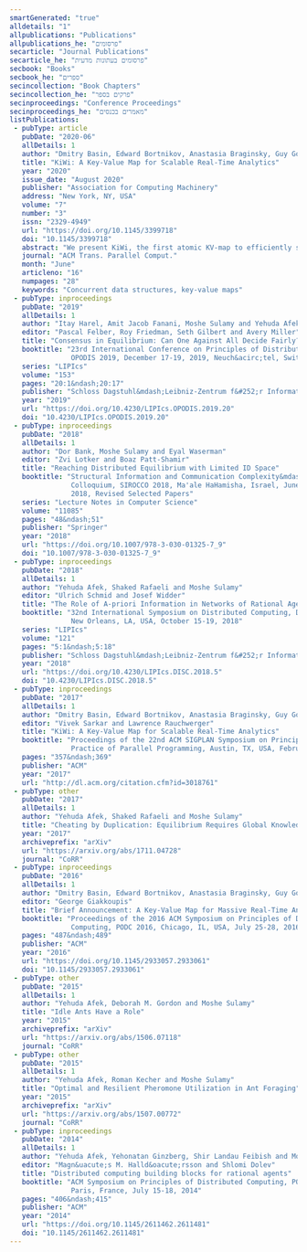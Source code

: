 ```yaml
---
smartGenerated: "true"
alldetails: "1"
allpublications: "Publications"
allpublications_he: "פרסומים"
secarticle: "Journal Publications"
secarticle_he: "פרסומים בעתונות מדעית"
secbook: "Books"
secbook_he: "ספרים"
secincollection: "Book Chapters"
secincollection_he: "פרקים בספר"
secinproceedings: "Conference Proceedings"
secinproceedings_he: "מאמרים בכנסים"
listPublications:
 - pubType: article
   pubDate: "2020-06"
   allDetails: 1
   author: "Dmitry Basin, Edward Bortnikov, Anastasia Braginsky, Guy Golan-Gueta, Eshcar Hillel, Idit Keidar and Moshe Sulamy"
   title: "KiWi: A Key-Value Map for Scalable Real-Time Analytics"
   year: "2020"
   issue_date: "August 2020"
   publisher: "Association for Computing Machinery"
   address: "New York, NY, USA"
   volume: "7"
   number: "3"
   issn: "2329-4949"
   url: "https://doi.org/10.1145/3399718"
   doi: "10.1145/3399718"
   abstract: "We present KiWi, the first atomic KV-map to efficiently support simultaneous large scans and real-time access. The key to achieving this is treating scans as first class citizens and organizing the data structure around them. KiWi provides wait-free scans, whereas its put operations are lightweight and lock-free. It optimizes memory management jointly with data structure access. We implement KiWi and compare it to state-of-the-art solutions. Compared to other KV-maps providing atomic scans, KiWi performs either long scans or concurrent puts an order of magnitude faster. Its scans are twice as fast as non-atomic ones implemented via iterators in the Java skiplist."
   journal: "ACM Trans. Parallel Comput."
   month: "June"
   articleno: "16"
   numpages: "28"
   keywords: "Concurrent data structures, key-value maps"
 - pubType: inproceedings
   pubDate: "2019"
   allDetails: 1
   author: "Itay Harel, Amit Jacob Fanani, Moshe Sulamy and Yehuda Afek"
   editor: "Pascal Felber, Roy Friedman, Seth Gilbert and Avery Miller"
   title: "Consensus in Equilibrium: Can One Against All Decide Fairly?"
   booktitle: "23rd International Conference on Principles of Distributed Systems,
               OPODIS 2019, December 17-19, 2019, Neuch&acirc;tel, Switzerland"
   series: "LIPIcs"
   volume: "153"
   pages: "20:1&ndash;20:17"
   publisher: "Schloss Dagstuhl&mdash;Leibniz-Zentrum f&#252;r Informatik"
   year: "2019"
   url: "https://doi.org/10.4230/LIPIcs.OPODIS.2019.20"
   doi: "10.4230/LIPIcs.OPODIS.2019.20"
 - pubType: inproceedings
   pubDate: "2018"
   allDetails: 1
   author: "Dor Bank, Moshe Sulamy and Eyal Waserman"
   editor: "Zvi Lotker and Boaz Patt-Shamir"
   title: "Reaching Distributed Equilibrium with Limited ID Space"
   booktitle: "Structural Information and Communication Complexity&mdash;25th International
               Colloquium, SIROCCO 2018, Ma'ale HaHamisha, Israel, June 18-21,
               2018, Revised Selected Papers"
   series: "Lecture Notes in Computer Science"
   volume: "11085"
   pages: "48&ndash;51"
   publisher: "Springer"
   year: "2018"
   url: "https://doi.org/10.1007/978-3-030-01325-7_9"
   doi: "10.1007/978-3-030-01325-7_9"
 - pubType: inproceedings
   pubDate: "2018"
   allDetails: 1
   author: "Yehuda Afek, Shaked Rafaeli and Moshe Sulamy"
   editor: "Ulrich Schmid and Josef Widder"
   title: "The Role of A-priori Information in Networks of Rational Agents"
   booktitle: "32nd International Symposium on Distributed Computing, DISC 2018,
               New Orleans, LA, USA, October 15-19, 2018"
   series: "LIPIcs"
   volume: "121"
   pages: "5:1&ndash;5:18"
   publisher: "Schloss Dagstuhl&mdash;Leibniz-Zentrum f&#252;r Informatik"
   year: "2018"
   url: "https://doi.org/10.4230/LIPIcs.DISC.2018.5"
   doi: "10.4230/LIPIcs.DISC.2018.5"
 - pubType: inproceedings
   pubDate: "2017"
   allDetails: 1
   author: "Dmitry Basin, Edward Bortnikov, Anastasia Braginsky, Guy Golan-Gueta, Eshcar Hillel, Idit Keidar and Moshe Sulamy"
   editor: "Vivek Sarkar and Lawrence Rauchwerger"
   title: "KiWi: A Key-Value Map for Scalable Real-Time Analytics"
   booktitle: "Proceedings of the 22nd ACM SIGPLAN Symposium on Principles and
               Practice of Parallel Programming, Austin, TX, USA, February 4-8, 2017"
   pages: "357&ndash;369"
   publisher: "ACM"
   year: "2017"
   url: "http://dl.acm.org/citation.cfm?id=3018761"
 - pubType: other
   pubDate: "2017"
   allDetails: 1
   author: "Yehuda Afek, Shaked Rafaeli and Moshe Sulamy"
   title: "Cheating by Duplication: Equilibrium Requires Global Knowledge"
   year: "2017"
   archiveprefix: "arXiv"
   url: "https://arxiv.org/abs/1711.04728"
   journal: "CoRR"
 - pubType: inproceedings
   pubDate: "2016"
   allDetails: 1
   author: "Dmitry Basin, Edward Bortnikov, Anastasia Braginsky, Guy Golan-Gueta, Eshcar Hillel, Idit Keidar and Moshe Sulamy"
   editor: "George Giakkoupis"
   title: "Brief Announcement: A Key-Value Map for Massive Real-Time Analytics"
   booktitle: "Proceedings of the 2016 ACM Symposium on Principles of Distributed
               Computing, PODC 2016, Chicago, IL, USA, July 25-28, 2016"
   pages: "487&ndash;489"
   publisher: "ACM"
   year: "2016"
   url: "https://doi.org/10.1145/2933057.2933061"
   doi: "10.1145/2933057.2933061"
 - pubType: other
   pubDate: "2015"
   allDetails: 1
   author: "Yehuda Afek, Deborah M. Gordon and Moshe Sulamy"
   title: "Idle Ants Have a Role"
   year: "2015"
   archiveprefix: "arXiv"
   url: "https://arxiv.org/abs/1506.07118"
   journal: "CoRR"
 - pubType: other
   pubDate: "2015"
   allDetails: 1
   author: "Yehuda Afek, Roman Kecher and Moshe Sulamy"
   title: "Optimal and Resilient Pheromone Utilization in Ant Foraging"
   year: "2015"
   archiveprefix: "arXiv"
   url: "https://arxiv.org/abs/1507.00772"
   journal: "CoRR"
 - pubType: inproceedings
   pubDate: "2014"
   allDetails: 1
   author: "Yehuda Afek, Yehonatan Ginzberg, Shir Landau Feibish and Moshe Sulamy"
   editor: "Magn&uacute;s M. Halld&oacute;rsson and Shlomi Dolev"
   title: "Distributed computing building blocks for rational agents"
   booktitle: "ACM Symposium on Principles of Distributed Computing, PODC '14,
               Paris, France, July 15-18, 2014"
   pages: "406&ndash;415"
   publisher: "ACM"
   year: "2014"
   url: "https://doi.org/10.1145/2611462.2611481"
   doi: "10.1145/2611462.2611481"
---
```

